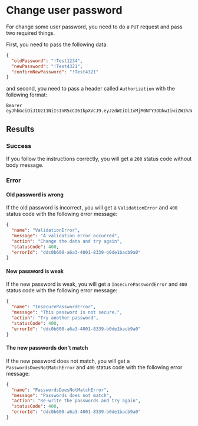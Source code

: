 # Change user password

For change some user password, you need to do a `PUT` request and pass two required things.

First, you need to pass the following data:

```json
{
  "oldPassword": "!Test1234",
  "newPassword": "!Test4321",
  "confirmNewPassword": "!Test4321"
}
```

and second, you need to pass a header called `Authorization` with the following format:

```
Bearer eyJhbGciOiJIUzI1NiIsInR5cCI6IkpXVCJ9.eyJzdWIiOiIxMjM0NTY3ODkwIiwiZW1haWwiOiJqb2huQGR1ZS5jb20iLCJpZCI6ImRkYzBiNjAwLWE2YTMtNDAwMS04MzM5LWIwZGUxYmFjYjlhMCIsImlhdCI6MTUxNjIzOTAyMn0.m7gxXwgh_OUE2lzU88Yx2pamGhfHCDjjIJgVIagbq8A
```

## Results

### Success

If you follow the instructions correctly, you will get a `200` status code without body message.

### Error

#### Old password is wrong

If the old password is incorrect, you will get a `ValidationError` and `400` status code with the following error message:

```json
{
  "name": "ValidationError",
  "message": "A validation error occurred",
  "action": "Change the data and try again",
  "statusCode": 400,
  "errorId": "ddc0b600-a6a3-4001-8339-b0de1bacb9a0"
}
```

#### New password is weak

If the new password is weak, you will get a `InsecurePasswordError` and `400` status code with the following error message:

```json
{
  "name": "InsecurePasswordError",
  "message": "This password is not secure.",
  "action": "Try another password",
  "statusCode": 400,
  "errorId": "ddc0b600-a6a3-4001-8339-b0de1bacb9a0"
}
```

#### The new passwords don't match

If the new password does not match, you will get a `PasswordsDoesNotMatchError` and `400` status code with the following error message:

```json
{
  "name": "PasswordsDoesNotMatchError",
  "message": "Passwords does not match",
  "action": "Re-write the passwords and try again",
  "statusCode": 400,
  "errorId": "ddc0b600-a6a3-4001-8339-b0de1bacb9a0"
}
```
